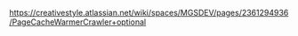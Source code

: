 https://creativestyle.atlassian.net/wiki/spaces/MGSDEV/pages/2361294936/PageCacheWarmerCrawler+optional
